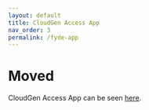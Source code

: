 ```yaml
---
layout: default
title: CloudGen Access App
nav_order: 3
permalink: /fyde-app
---
```


# Moved

CloudGen Access App can be seen [here](https://campus.barracuda.com/product/cloudgenaccess/doc/93201509/cloudgen-access-app/).
